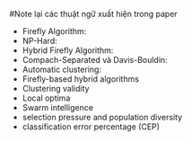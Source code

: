 #Note lại các thuật ngữ xuất hiện trong paper

+ Firefly Algorithm: 
+ NP-Hard:
+ Hybrid Firefly Algorithm:
+ Compach-Separated và Davis-Bouldin: 
+ Automatic clustering:
+ Firefly-based hybrid algorithms
+ Clustering validity
+ Local optima
+ Swarm intelligence
+ selection pressure and population diversity
+ classification error percentage (CEP)